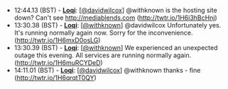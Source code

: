 * <a id="12:44.13">12:44.13 (BST)</a> - __[Loqi](https://github.com/Loqi)__: [<a href="https://twitter.com/davidwilcox">@davidwilcox</a>] @withknown is the hosting site down? Can't see http://mediablends.com (http://twtr.io/1H6i3hBcHnj)
* <a id="13:30.38">13:30.38 (BST)</a> - __[Loqi](https://github.com/Loqi)__: [<a href="https://twitter.com/withknown">@withknown</a>] @davidwilcox Unfortunately yes. It's running normally again now. Sorry for the inconvenience. (http://twtr.io/1H6mxD0osLG)
* <a id="13:30.39">13:30.39 (BST)</a> - __[Loqi](https://github.com/Loqi)__: [<a href="https://twitter.com/withknown">@withknown</a>] We experienced an unexpected outage this evening. All services are running normally again. (http://twtr.io/1H6muRCYDeD)
* <a id="14:11.01">14:11.01 (BST)</a> - __[Loqi](https://github.com/Loqi)__: [<a href="https://twitter.com/davidwilcox">@davidwilcox</a>] @withknown thanks - fine (http://twtr.io/1H6qrqtT0QY)
